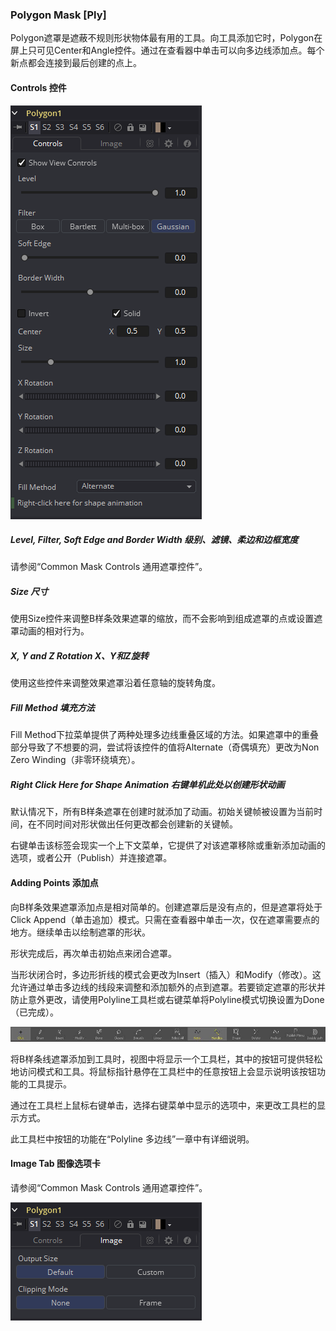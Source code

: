 ### Polygon Mask [Ply]

Polygon遮罩是遮蔽不规则形状物体最有用的工具。向工具添加它时，Polygon在屏上只可见Center和Angle控件。通过在查看器中单击可以向多边线添加点。每个新点都会连接到最后创建的点上。

#### Controls 控件

![Ply_Controls](images/Ply_Controls.png)

##### Level, Filter, Soft Edge and Border Width 级别、滤镜、柔边和边框宽度

请参阅“Common Mask Controls 通用遮罩控件”。

##### Size 尺寸

使用Size控件来调整B样条效果遮罩的缩放，而不会影响到组成遮罩的点或设置遮罩动画的相对行为。

##### X, Y and Z Rotation X、Y和Z旋转

使用这些控件来调整效果遮罩沿着任意轴的旋转角度。

##### Fill Method 填充方法

Fill Method下拉菜单提供了两种处理多边线重叠区域的方法。如果遮罩中的重叠部分导致了不想要的洞，尝试将该控件的值将Alternate（奇偶填充）更改为Non Zero Winding（非零环绕填充）。

##### Right Click Here for Shape Animation 右键单机此处以创建形状动画

默认情况下，所有B样条遮罩在创建时就添加了动画。初始关键帧被设置为当前时间，在不同时间对形状做出任何更改都会创建新的关键帧。

右键单击该标签会现实一个上下文菜单，它提供了对该遮罩移除或重新添加动画的选项，或者公开（Publish）并连接遮罩。

#### Adding Points 添加点

向B样条效果遮罩添加点是相对简单的。创建遮罩后是没有点的，但是遮罩将处于Click Append（单击追加）模式。只需在查看器中单击一次，仅在遮罩需要点的地方。继续单击以绘制遮罩的形状。

形状完成后，再次单击初始点来闭合遮罩。

当形状闭合时，多边形折线的模式会更改为Insert（插入）和Modify（修改）。这允许通过单击多边线的线段来调整和添加额外的点到遮罩。若要锁定遮罩的形状并防止意外更改，请使用Polyline工具栏或右键菜单将Polyline模式切换设置为Done（已完成）。

![Ply_AddingPoints](images/Ply_AddingPoints.jpg)

将B样条线遮罩添加到工具时，视图中将显示一个工具栏，其中的按钮可提供轻松地访问模式和工具。将鼠标指针悬停在工具栏中的任意按钮上会显示说明该按钮功能的工具提示。

通过在工具栏上鼠标右键单击，选择右键菜单中显示的选项中，来更改工具栏的显示方式。

此工具栏中按钮的功能在“Polyline 多边线”一章中有详细说明。

#### Image Tab 图像选项卡

请参阅“Common Mask Controls 通用遮罩控件”。

![Ply_ImageTab](images/Ply_ImageTab.png)